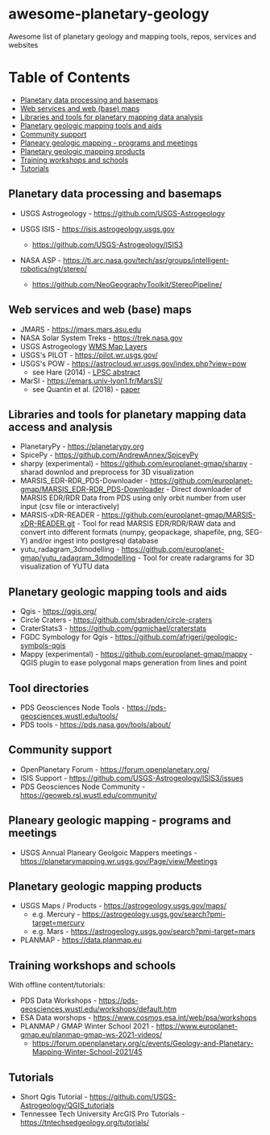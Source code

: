 # awesome-planetary-geology
Awesome list of planetary geology and mapping tools, repos, services and websites

Table of Contents
=================

   * [Planetary data processing and basemaps](#planetary-data-processing-and-basemaps)
   * [Web services and web (base) maps](#web-services-and-web-base-maps)
   * [Libraries and tools for planetary mapping data analysis](#libraries-and-tools-for-planetary-mapping-data-analysis)
   * [Planetary geologic mapping tools and aids](#planetary-geologic-mapping-tools-and-aids)
   * [Community support](#community-support)
   * [Planeary geologic mapping - programs and meetings](#planeary-geologic-mapping---programs-and-meetings)
   * [Planetary geologic mapping products](#planetary-geologic-mapping-products)
   * [Training workshops and schools](#training-workshops-and-schools)
   * [Tutorials](#tutorials)

## Planetary data processing and basemaps 

* USGS Astrogeology - https://github.com/USGS-Astrogeology

* USGS ISIS - https://isis.astrogeology.usgs.gov
  * https://github.com/USGS-Astrogeology/ISIS3
* NASA ASP - https://ti.arc.nasa.gov/tech/asr/groups/intelligent-robotics/ngt/stereo/
  * https://github.com/NeoGeographyToolkit/StereoPipeline/

## Web services and web (base) maps
* JMARS - https://jmars.mars.asu.edu
* NASA Solar System Treks - https://trek.nasa.gov
* USGS Astrogeology [WMS Map Layers](https://astrowebmaps.wr.usgs.gov/webmapatlas/Layers/maps.html)
* USGS's PILOT - https://pilot.wr.usgs.gov/
* USGS's POW - https://astrocloud.wr.usgs.gov/index.php?view=pow
  * see Hare (2014) - [LPSC abstract](https://www.hou.usra.edu/meetings/lpsc2014/pdf/2474.pdf)
* MarSI - https://emars.univ-lyon1.fr/MarsSI/
  * see Quantin et al. (2018) - [paper](https://doi.org/10.1016/j.pss.2017.09.014)

## Libraries and tools for planetary mapping data access and analysis 

* PlanetaryPy - https://planetarypy.org
* SpicePy - https://github.com/AndrewAnnex/SpiceyPy
* sharpy (experimental) - https://github.com/europlanet-gmap/sharpy - sharad downlod and preprocess for 3D visualization
* MARSIS_EDR-RDR_PDS-Downloader - https://github.com/europlanet-gmap/MARSIS_EDR-RDR_PDS-Downloader - Direct downloader of MARSIS EDR/RDR Data from PDS using only orbit number from user input (csv file or interactively)
* MARSIS-xDR-READER - https://github.com/europlanet-gmap/MARSIS-xDR-READER.git - Tool for read MARSIS EDR/RDR/RAW data and convert into different formats (numpy, geopackage, shapefile, png, SEG-Y) and/or ingest into postgresql database
* yutu_radagram_3dmodelling - https://github.com/europlanet-gmap/yutu_radagram_3dmodelling - Tool for create radargrams for 3D visualization of YUTU data

## Planetary geologic mapping tools and aids

* Qgis - https://qgis.org/
* Circle Craters - https://github.com/sbraden/circle-craters
* CraterStats3 - https://github.com/ggmichael/craterstats
* FGDC Symbology for Qgis - https://github.com/afrigeri/geologic-symbols-qgis
* Mappy (experimental) - https://github.com/europlanet-gmap/mappy - QGIS plugin to ease polygonal maps generation from lines and point

## Tool directories
* PDS Geosciences Node Tools - https://pds-geosciences.wustl.edu/tools/
* PDS tools - https://pds.nasa.gov/tools/about/

## Community support

* OpenPlanetary Forum - https://forum.openplanetary.org/
* ISIS Support - https://github.com/USGS-Astrogeology/ISIS3/issues
* PDS Geosciences Node Community - https://geoweb.rsl.wustl.edu/community/ 

## Planeary geologic mapping - programs and meetings

* USGS Annual Planeary Geolgoic Mappers meetings - https://planetarymapping.wr.usgs.gov/Page/view/Meetings

## Planetary geologic mapping products

* USGS Maps / Products - https://astrogeology.usgs.gov/maps/
  * e.g. Mercury - https://astrogeology.usgs.gov/search?pmi-target=mercury
  * e.g. Mars - https://astrogeology.usgs.gov/search?pmi-target=mars
* PLANMAP - https://data.planmap.eu

## Training workshops and schools
With offline content/tutorials:

* PDS Data Workshops - https://pds-geosciences.wustl.edu/workshops/default.htm
* ESA Data worshops - https://www.cosmos.esa.int/web/psa/workshops
* PLANMAP / GMAP Winter School 2021 - https://www.europlanet-gmap.eu/planmap-gmap-ws-2021-videos/
  * https://forum.openplanetary.org/c/events/Geology-and-Planetary-Mapping-Winter-School-2021/45

## Tutorials 
* Short Qgis Tutorial - https://github.com/USGS-Astrogeology/QGIS_tutorials
* Tennessee Tech University ArcGIS Pro Tutorials - https://tntechsedgeology.org/tutorials/
